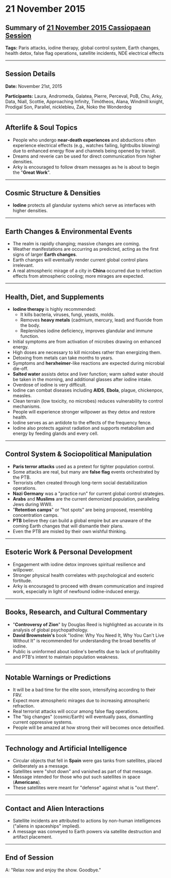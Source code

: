 # 21 November 2015

## Summary of [21 November 2015 Cassiopaean Session](https://cassiopaea.org/forum/threads/session-21-november-2015.40125/#post-616127)

**Tags:** Paris attacks, iodine therapy, global control system, Earth changes, health detox, false flag operations, satellite incidents, NDE electrical effects

---


## Session Details

**Date:** November 21st, 2015

**Participants:** Laura, Andromeda, Galatea, Pierre, Perceval, PoB, Chu, Arky, Data, Niall, Scottie, Approaching Infinity, Timótheos, Alana, Windmill knight, Prodigal Son, Parallel, nicklebleu, Zak, Noko the Wonderdog

---


## Afterlife & Soul Topics

- People who undergo **near-death experiences** and abductions often experience electrical effects (e.g., watches failing, lightbulbs blowing) due to enhanced energy flow and channels being opened by transit.
- Dreams and reverie can be used for direct communication from higher densities.
- Arky is encouraged to follow dream messages as he is about to begin the "**Great Work**".

---


## Cosmic Structure & Densities

- **Iodine** protects all glandular systems which serve as interfaces with higher densities.

---


## Earth Changes & Environmental Events

- The realm is rapidly changing; massive changes are coming.
- Weather manifestations are occurring as predicted, acting as the first signs of larger **Earth changes**.
- Earth changes will eventually render current global control plans irrelevant.
- A real atmospheric mirage of a city in **China** occurred due to refraction effects from atmospheric cooling; more mirages are expected.

---


## Health, Diet, and Supplements

- **Iodine therapy** is highly recommended:
    - It kills bacteria, viruses, fungi, yeasts, molds.
    - Removes **heavy metals** (cadmium, mercury, lead) and fluoride from the body.
    - Replenishes iodine deficiency, improves glandular and immune function.
- Initial symptoms are from activation of microbes drawing on enhanced energy.
- High doses are necessary to kill microbes rather than energizing them.
- Detoxing from metals can take months to years.
- Symptoms and **herxheimer**-like reactions are expected during microbial die-off.
- **Salted water** assists detox and liver function; warm salted water should be taken in the morning, and additional glasses after iodine intake.
- Overdose of iodine is very difficult.
- Iodine can combat diseases including **AIDS**, **Ebola**, plague, chickenpox, measles.
- Clean terrain (low toxicity, no microbes) reduces vulnerability to control mechanisms.
- People will experience stronger willpower as they detox and restore health.
- Iodine serves as an antidote to the effects of the frequency fence.
- Iodine also protects against radiation and supports metabolism and energy by feeding glands and every cell.

---


## Control System & Sociopolitical Manipulation

- **Paris terror attacks** used as a pretext for tighter population control.
- Some attacks are real, but many are **false flag** events orchestrated by the PTB.
- Terrorists often created through long-term social destabilization operations.
- **Nazi Germany** was a "practice run" for current global control strategies.
- **Arabs** and **Muslims** are the current demonized population, paralleling Jews during WWII.
- "**Retention camps**" or "hot spots" are being proposed, resembling concentration camps.
- **PTB** believe they can build a global empire but are unaware of the coming Earth changes that will dismantle their plans.
- Even the PTB are misled by their own wishful thinking.

---


## Esoteric Work & Personal Development

- Engagement with iodine detox improves spiritual resilience and willpower.
- Stronger physical health correlates with psychological and esoteric fortitude.
- Arky is encouraged to proceed with dream communication and inspired work, especially in light of newfound iodine-induced energy.

---


## Books, Research, and Cultural Commentary

- "**Controversy of Zion**" by Douglas Reed is highlighted as accurate in its analysis of global psychopathology.
- **David Brownstein's** book "Iodine: Why You Need It, Why You Can't Live Without It" is recommended for understanding the broad benefits of iodine.
- Public is uninformed about iodine's benefits due to lack of profitability and PTB's intent to maintain population weakness.

---


## Notable Warnings or Predictions

- It will be a bad time for the elite soon, intensifying according to their FRV.
- Expect more atmospheric mirages due to increasing atmospheric refraction.
- Real terrorist attacks will occur among false flag operations.
- The "big changes" (cosmic/Earth) will eventually pass, dismantling current oppressive systems.
- People will be amazed at how strong their will becomes once detoxified.

---


## Technology and Artificial Intelligence

- Circular objects that fell in **Spain** were gas tanks from satellites, placed deliberately as a message.
- Satellites were "shot down" and vanished as part of that message.
- Message intended for those who put such satellites in space (**Americans**).
- These satellites were meant for "defense" against what is "out there".

---


## Contact and Alien Interactions

- Satellite incidents are attributed to actions by non-human intelligences ("aliens in spaceships" implied).
- A message was conveyed to Earth powers via satellite destruction and artifact placement.

---


## End of Session

A: "Relax now and enjoy the show. Goodbye."
